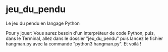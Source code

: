 # jeu_du_pendu
Le jeu du pendu en langage Python

Pour y jouer:
Vous aurez besoin d'un interpréteur de code Python,
puis, dans le Terminal, allez dans le dossier "jeu_du_pendu" puis lancez le fichier hangman.py avec la commande "python3 hangman.py".
Et voilà !

